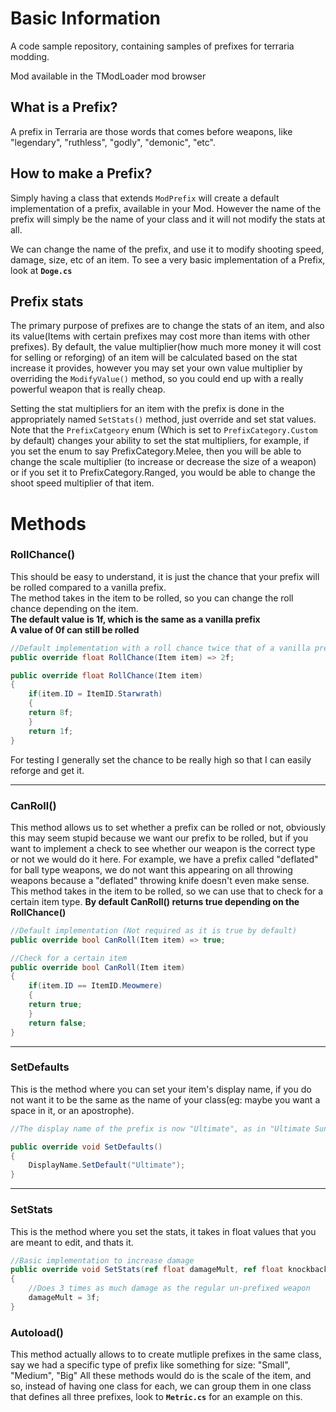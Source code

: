 # Basic Information
A code sample repository, containing samples of prefixes for terraria modding.

Mod available in the TModLoader mod browser

## What is a Prefix?
A prefix in Terraria are those words that comes before weapons, like "legendary", "ruthless", "godly", "demonic", "etc".

## How to make a Prefix?
Simply having a class that extends `ModPrefix` will create a default implementation of a prefix, available in your Mod.
However the name of the prefix will simply be the name of your class and it will not modify the stats at all.

We can change the name of the prefix, and use it to modify shooting speed, damage, size, etc of an item.
To see a very basic implementation of a Prefix, look at **`Doge.cs`**

## Prefix stats
The primary purpose of prefixes are to change the stats of an item, and also its value(Items with certain prefixes may cost more than items with other prefixes).
By default, the value multiplier(how much more money it will cost for selling or reforging) of an item will be calculated based on the stat increase it provides, however you may set your own value multiplier by overriding the `ModifyValue()` method, so you could end up with a really powerful weapon that is really cheap.

Setting the stat multipliers for an item with the prefix is done in the appropriately named `SetStats()` method, just override and set stat values.
Note that the `PrefixCatgeory` enum (Which is set to `PrefixCategory.Custom` by default) changes your ability to set the stat multipliers, for example, if you set the enum to say PrefixCategory.Melee, then you will be able to change the scale multiplier (to increase or decrease the size of a weapon) or if you set it to PrefixCategory.Ranged, you would be able to change the shoot speed multiplier of that item.

# Methods

### RollChance()
This should be easy to understand, it is just the chance that your prefix will be rolled compared to a vanilla prefix.  
The method takes in the item to be rolled, so you can change the roll chance depending on the item.  
**The default value is 1f, which is the same as a vanilla prefix**  
**A value of 0f can still be rolled**

```cs
//Default implementation with a roll chance twice that of a vanilla prefix
public override float RollChance(Item item) => 2f;
```

```cs
public override float RollChance(Item item)
{
    if(item.ID = ItemID.Starwrath)
    {
    return 8f;
    }
    return 1f;
}

```

For testing I generally set the chance to be really high so that I can easily reforge and get it.

---

### CanRoll()
This method allows us to set whether a prefix can be rolled or not, obviously this may seem stupid because we want our prefix to be rolled, but if you want to implement a check to see whether our weapon is the correct type or not we would do it here. For example, we have a prefix called "deflated" for ball type weapons, we do not want this appearing on all throwing weapons because a "deflated" throwing knife doesn't even make sense.  
This method takes in the item to be rolled, so we can use that to check for a certain item type.
**By default CanRoll() returns true depending on the RollChance()**

```cs
//Default implementation (Not required as it is true by default)
public override bool CanRoll(Item item) => true;
```

```cs
//Check for a certain item
public override bool CanRoll(Item item)
{
    if(item.ID == ItemID.Meowmere)
    {
    return true;
    }
    return false;
}
```

---

### SetDefaults
This is the method where you can set your item's display name, if you do not want it to be the same as the name of your class(eg: maybe you want a space in it, or an apostrophe).

```cs
//The display name of the prefix is now "Ultimate", as in "Ultimate Sunfury", "Ultimate Daybreak", etc.

public override void SetDefaults()
{
    DisplayName.SetDefault("Ultimate");
}
```

---

### SetStats
This is the method where you set the stats, it takes in float values that you are meant to edit, and thats it.

```cs
//Basic implementation to increase damage
public override void SetStats(ref float damageMult, ref float knockbackMult, ref float useTimeMult, ref float scaleMult, ref float shootSpeedMult, ref float manaMult, ref int critBonus)
{
    //Does 3 times as much damage as the regular un-prefixed weapon 
    damageMult = 3f;
}
```

### Autoload()
This method actually allows to to create mutliple prefixes in the same class, say we had a specific type of prefix like something for size: "Small", "Medium", "Big"
All these methods would do is the scale of the item, and so, instead of having one class for each, we can group them in one class that defines all three prefixes, look to **`Metric.cs`** for an example on this.
